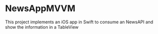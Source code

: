 # NewsAppMVVM
This project implements an iOS app in Swift to consume an NewsAPI and show the information in a TableView
